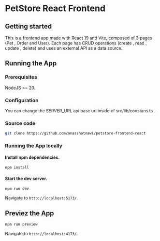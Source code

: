 # PetStore React Frontend

## Getting started

This is a frontend app made with React 19 and Vite, composed of 3 pages (Pet , Order and User). Each page has CRUD operations (create , read , update , delete) and uses an external API as a data source.

## Running the App

### Prerequisites

NodeJS >= 20.

### Configuration

You can change the SERVER_URL api base url inside of src/lib/constans.ts .

### Source code

```bash
git clone https://github.com/anasshatnawi/petstore-frontend-react
```

### Running the App locally

#### Install npm dependencies.

```bash
npm install
```

#### Start the dev server.

```bash
npm run dev
```

Navigate to `http://localhost:5173/`.

## Previez the App

```bash
npm run preview
```

Navigate to `http://localhost:4173/`.
